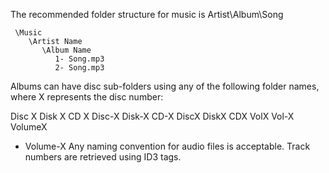 The recommended folder structure for music is Artist\Album\Song

```
 \Music
    \Artist Name
       \Album Name
          1- Song.mp3
          2- Song.mp3
```

Albums can have disc sub-folders using any of the following folder names, where X represents the disc number:
 
Disc X
Disk X
CD X
Disc-X
Disk-X
CD-X
DiscX
DiskX
CDX
VolX
Vol-X
VolumeX
- Volume-X
Any naming convention for audio files is acceptable. Track numbers are retrieved using ID3 tags.
